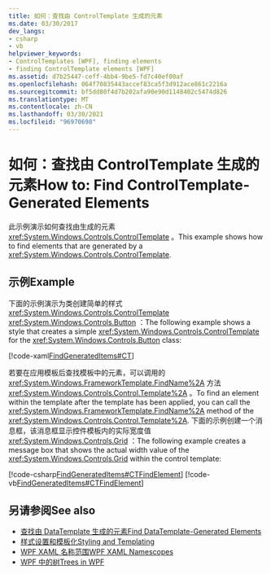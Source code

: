 ```yaml
---
title: 如何：查找由 ControlTemplate 生成的元素
ms.date: 03/30/2017
dev_langs:
- csharp
- vb
helpviewer_keywords:
- ControlTemplates [WPF], finding elements
- finding ControlTemplate elements [WPF]
ms.assetid: d7b25447-ceff-4bb4-9be5-fd7c40ef00af
ms.openlocfilehash: 064f70835443accef83ca5f3d912ace861c2216a
ms.sourcegitcommit: bf5dd80f4d7b202afa90e90d1148402c5474d826
ms.translationtype: MT
ms.contentlocale: zh-CN
ms.lasthandoff: 03/30/2021
ms.locfileid: "96970698"
---
```

# <a name="how-to-find-controltemplate-generated-elements"></a><span data-ttu-id="70696-102">如何：查找由 ControlTemplate 生成的元素</span><span class="sxs-lookup"><span data-stu-id="70696-102">How to: Find ControlTemplate-Generated Elements</span></span>
<span data-ttu-id="70696-103">此示例演示如何查找由生成的元素 <xref:System.Windows.Controls.ControlTemplate> 。</span><span class="sxs-lookup"><span data-stu-id="70696-103">This example shows how to find elements that are generated by a <xref:System.Windows.Controls.ControlTemplate>.</span></span>  
  
## <a name="example"></a><span data-ttu-id="70696-104">示例</span><span class="sxs-lookup"><span data-stu-id="70696-104">Example</span></span>  
 <span data-ttu-id="70696-105">下面的示例演示为类创建简单的样式 <xref:System.Windows.Controls.ControlTemplate> <xref:System.Windows.Controls.Button> ：</span><span class="sxs-lookup"><span data-stu-id="70696-105">The following example shows a style that creates a simple <xref:System.Windows.Controls.ControlTemplate> for the <xref:System.Windows.Controls.Button> class:</span></span>  
  
 [!code-xaml[FindGeneratedItems#CT](~/samples/snippets/csharp/VS_Snippets_Wpf/FindGeneratedItems/CSharp/Window1.xaml#ct)]  
  
 <span data-ttu-id="70696-106">若要在应用模板后查找模板中的元素，可以调用的 <xref:System.Windows.FrameworkTemplate.FindName%2A> 方法 <xref:System.Windows.Controls.Control.Template%2A> 。</span><span class="sxs-lookup"><span data-stu-id="70696-106">To find an element within the template after the template has been applied, you can call the <xref:System.Windows.FrameworkTemplate.FindName%2A> method of the <xref:System.Windows.Controls.Control.Template%2A>.</span></span> <span data-ttu-id="70696-107">下面的示例创建一个消息框，该消息框显示控件模板内的实际宽度值 <xref:System.Windows.Controls.Grid> ：</span><span class="sxs-lookup"><span data-stu-id="70696-107">The following example creates a message box that shows the actual width value of the <xref:System.Windows.Controls.Grid> within the control template:</span></span>  
  
 [!code-csharp[FindGeneratedItems#CTFindElement](~/samples/snippets/csharp/VS_Snippets_Wpf/FindGeneratedItems/CSharp/Window1.xaml.cs#ctfindelement)]
 [!code-vb[FindGeneratedItems#CTFindElement](~/samples/snippets/visualbasic/VS_Snippets_Wpf/FindGeneratedItems/VisualBasic/Window1.xaml.vb#ctfindelement)]  
  
## <a name="see-also"></a><span data-ttu-id="70696-108">另请参阅</span><span class="sxs-lookup"><span data-stu-id="70696-108">See also</span></span>

- [<span data-ttu-id="70696-109">查找由 DataTemplate 生成的元素</span><span class="sxs-lookup"><span data-stu-id="70696-109">Find DataTemplate-Generated Elements</span></span>](../data/how-to-find-datatemplate-generated-elements.md)
- [<span data-ttu-id="70696-110">样式设置和模板化</span><span class="sxs-lookup"><span data-stu-id="70696-110">Styling and Templating</span></span>](/dotnet/desktop-wpf/fundamentals/styles-templates-overview)
- [<span data-ttu-id="70696-111">WPF XAML 名称范围</span><span class="sxs-lookup"><span data-stu-id="70696-111">WPF XAML Namescopes</span></span>](../advanced/wpf-xaml-namescopes.md)
- [<span data-ttu-id="70696-112">WPF 中的树</span><span class="sxs-lookup"><span data-stu-id="70696-112">Trees in WPF</span></span>](../advanced/trees-in-wpf.md)
